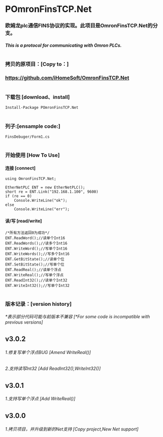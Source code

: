 # POmronFinsTCP.Net

### 欧姆龙plc通信FINS协议的实现。此项目是OmronFinsTCP.Net的分支。
##### This is a protocol for communicating with Omron PLCs. 
#

### 拷贝的原项目：[Copy to：]
### https://github.com/iHomeSoft/OmronFinsTCP.Net
#

### 下载包 [download、install]
```CSharp
Install-Package POmronFinsTCP.Net
```
#

### 列子:[ensample code:]
```CSharp
FinsDebuger/Form1.cs
```
#

### 开始使用 [How To Use]
#### 连接 [connect]
```CSharp
using OmronFinsTCP.Net;

EtherNetPLC ENT = new EtherNetPLC();
short re = ENT.Link("192.168.1.100", 9600)
if (re == 0)
    Console.WriteLine("ok");
else
    Console.WriteLine("err");
```

#### 读/写 [read/write]
```CSharp
/*所有方法返回0为成功*/
ENT.ReadWord();//读单个Int16
ENT.ReadWords();//读多个Int16
ENT.WriteWord();//写单个Int16
ENT.WriteWords();//写多个Int16
ENT.GetBitState();//读单个位
ENT.SetBitState();//写单个位
ENT.ReadReal();//读单个浮点
ENT.WriteReal();//写单个浮点
ENT.ReadInt32();//读单个Int32
ENT.WriteInt32();//写单个Int32
```
#
### 版本记录：[version history]
###### *表示部分代码可能与前版本不兼容 [*For some code is incompatible with previous versions]
## v3.0.2
###### 1.修复写单个浮点BUG [Amend WriteReal()]
###### 2.支持读写Int32 [Add ReadInt32(),WriteInt32()]
## v3.0.1
###### 1.支持写单个浮点 [Add WriteReal()]
## v3.0.0
###### 1.拷贝项目，并升级到新的Net支持 [Copy project,New Net support]

